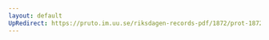 ```yaml
---
layout: default
UpRedirect: https://pruto.im.uu.se/riksdagen-records-pdf/1872/prot-1872--fk--415/prot-1872--fk--415_006.pdf
---
```

